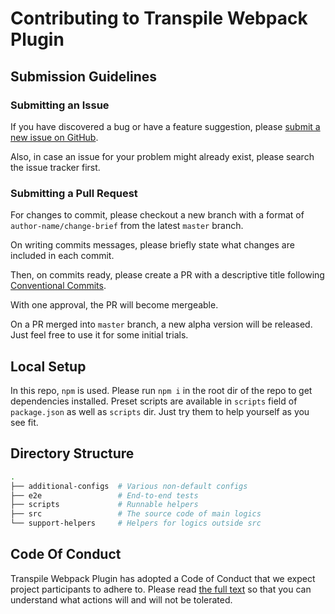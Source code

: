 # Contributing to Transpile Webpack Plugin

## Submission Guidelines

### Submitting an Issue

If you have discovered a bug or have a feature suggestion, please [submit a new issue on GitHub](https://github.com/licg9999/transpile-webpack-plugin/issues/new).

Also, in case an issue for your problem might already exist, please search the issue tracker first.

### Submitting a Pull Request

For changes to commit, please checkout a new branch with a format of `author-name/change-brief` from the latest `master` branch.

On writing commits messages, please briefly state what changes are included in each commit.

Then, on commits ready, please create a PR with a descriptive title following [Conventional Commits](https://www.conventionalcommits.org/).

With one approval, the PR will become mergeable.

On a PR merged into `master` branch, a new alpha version will be released. Just feel free to use it for some initial trials.

## Local Setup

In this repo, `npm` is used. Please run `npm i` in the root dir of the repo to get dependencies installed. Preset scripts are available in `scripts` field of `package.json` as well as `scripts` dir. Just try them to help yourself as you see fit.

## Directory Structure

```sh
.
├── additional-configs  # Various non-default configs
├── e2e                 # End-to-end tests
├── scripts             # Runnable helpers
├── src                 # The source code of main logics
└── support-helpers     # Helpers for logics outside src
```

## Code Of Conduct

Transpile Webpack Plugin has adopted a Code of Conduct that we expect project participants to adhere to. Please read [the full text](https://github.com/licg9999/transpile-webpack-plugin/blob/master/CODE_OF_CONDUCT.md) so that you can understand what actions will and will not be tolerated.
